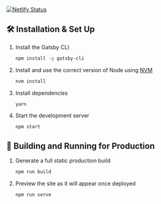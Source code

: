 [![Netlify Status](https://api.netlify.com/api/v1/badges/d9a492ed-8f91-4a0e-bcc7-7a3c2e3c3f0b/deploy-status)](https://app.netlify.com/sites/w-ilyas/deploys)

## 🛠 Installation & Set Up

1. Install the Gatsby CLI

   ```sh
   npm install -g gatsby-cli
   ```

2. Install and use the correct version of Node using [NVM](https://github.com/nvm-sh/nvm)

   ```sh
   nvm install
   ```

3. Install dependencies

   ```sh
   yarn
   ```

4. Start the development server

   ```sh
   npm start
   ```

## 🚀 Building and Running for Production

1. Generate a full static production build

   ```sh
   npm run build
   ```

1. Preview the site as it will appear once deployed

   ```sh
   npm run serve
   ```